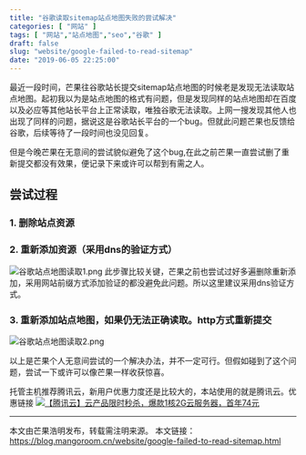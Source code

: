 ```yaml
---
title: "谷歌读取sitemap站点地图失败的尝试解决"
categories: [ "网站" ]
tags: [ "网站","站点地图","seo","谷歌" ]
draft: false
slug: "website/google-failed-to-read-sitemap"
date: "2019-06-05 22:25:00"
---
```




最近一段时间，芒果往谷歌站长提交sitemap站点地图的时候老是发现无法读取站点地图。起初我以为是站点地图的格式有问题，但是发现同样的站点地图却在百度以及必应等其他站长平台上正常读取，唯独谷歌无法读取。上网一搜发现其他人也出现了同样的问题，据说这是谷歌站长平台的一个bug。但就此问题芒果也反馈给谷歌，后续等待了一段时间也没见回复。

但是今晚芒果在无意间的尝试貌似避免了这个bug,在此之前芒果一直尝试删了重新提交都没有效果，便记录下来或许可以帮到有需之人。

## 尝试过程

### 1. 删除站点资源

### 2. 重新添加资源（采用dns的验证方式）

![谷歌站点地图读取1.png][1]
此步骤比较关键，芒果之前也尝试过好多遍删除重新添加，采用网站前缀方式添加验证的都没避免此问题。所以这里建议采用dns验证方式。

### 3. 重新添加站点地图，如果仍无法正确读取。http方式重新提交

![谷歌站点地图读取2.png][2]


以上是芒果个人无意间尝试的一个解决办法，并不一定可行。但假如碰到了这个问题，尝试一下或许可以像芒果一样收获惊喜。

托管主机推荐腾讯云，新用户优惠力度还是比较大的，本站使用的就是腾讯云。优惠链接
[![【腾讯云】云产品限时秒杀，爆款1核2G云服务器，首年74元](https://mangoroom.cn/usr/uploads/2021/09/2788699968.jpg)](https://mangoroom.cn/go/tencentcloud1/)

---

本文由芒果浩明发布，转载需注明来源。
本文链接：https://blog.mangoroom.cn/website/google-failed-to-read-sitemap.html

  [1]: https://mangoroom.cn/usr/uploads/2019/06/3724987278.png
  [2]: https://mangoroom.cn/usr/uploads/2019/06/3811001878.png
